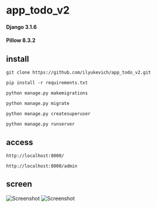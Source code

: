 # app_todo_v2

#### Django 3.1.6
#### Pillow 8.3.2

## install
```git clone https://github.com/ilyukevich/app_todo_v2.git```

```pip install -r requirements.txt```

```python manage.py makemigrations```

```python manage.py migrate```

```python manage.py createsuperuser```

```python manage.py runserver```

## access
```http://localhost:8000/ ```

```http://localhost:8000/admin```

## screen

![Screenshot](screen.png)
![Screenshot](screen_2.png)